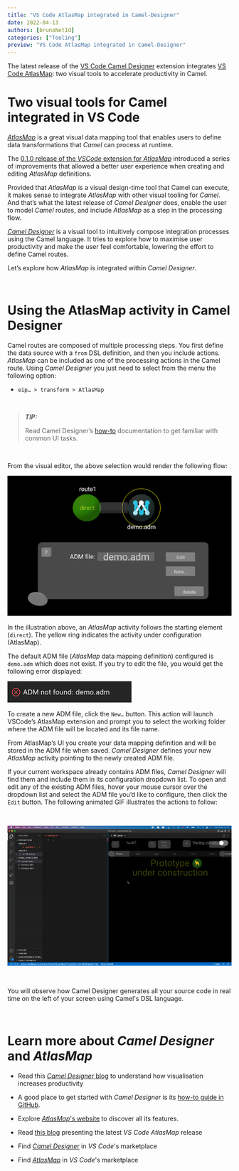 ```yaml
---
title: "VS Code AtlasMap integrated in Camel-Designer"
date: 2022-04-13
authors: [brunoNetId]
categories: ["Tooling"]
preview: "VS Code AtlasMap integrated in Camel-Designer"
---
```


The latest release of the [VS Code Camel Designer](https://marketplace.visualstudio.com/items?itemName=brunoNetId.camel-designer) extension integrates [VS Code AtlasMap](https://marketplace.visualstudio.com/items?itemName=redhat.atlasmap-viewer): two visual tools to accelerate productivity in Camel.


# Two visual tools for Camel integrated in VS Code

[*AtlasMap*](https://www.atlasmap.io/) is a great visual data mapping tool that enables users to define data transformations that *Camel* can process at runtime.

The [0.1.0 release of the *VSCode* extension for *AtlasMap*](/blog/2021/11/vscode-atlasmap-release-0.1.0/) introduced a series of improvements that allowed a better user experience when creating and editing *AtlasMap* definitions.

Provided that *AtlasMap* is a visual design-time tool that Camel can execute, it makes sense to integrate *AtlasMap* with other visual tooling for *Camel*. And that’s what the latest release of *Camel Designer* does, enable the user to model *Camel* routes, and include *AtlasMap* as a step in the processing flow.

[*Camel Designer*](https://brunonetid.github.io/2020/06/28/camel-designer.html) is a visual tool to intuitively compose integration processes using the Camel language. It tries to explore how to maximise user productivity and make the user feel comfortable, lowering the effort to define Camel routes.

Let’s explore how *AtlasMap* is integrated within *Camel Designer*.

<br>

# Using the AtlasMap activity in Camel Designer

Camel routes are composed of multiple processing steps. You first define the data source with a ```from``` DSL definition, and then you include actions. *AtlasMap* can be included as one of the processing actions in the Camel route. Using *Camel Designer* you just need to select from the menu the following option:

- ```eip… > transform > AtlasMap```

<br>

>**_TIP:_**
>
>Read Camel Designer’s [how-to](https://github.com/designer-for-camel/camel-designer/blob/master/docs/how-to.md) documentation to get familiar with common UI tasks.

<br>

From the visual editor, the above selection would render the following flow:

![Camel route rendering in Camel Designer showing the AtlasMap activity](./route-atlasmap.png)

In the illustration above, an *AtlasMap* activity follows the starting element (```direct```). The yellow ring indicates the activity under configuration (AtlasMap).

The default ADM file (*AtlasMap* data mapping definition) configured is ```demo.adm``` which does not exist. If you try to edit the file, you would get the following error displayed:


![Error message shown when ADM file not found in workspace.](./adm-not-found.png)


To create a new ADM file, click the ```New…``` button. This action will launch VSCode’s AtlasMap extension and prompt you to select the working folder where the ADM file will be located and its file name.

From AtlasMap’s UI you create your data mapping definition and will be stored in the ADM file when saved. *Camel Designer* defines your new *AtlasMap* activity pointing to the newly created ADM file.

If your current workspace already contains ADM files, *Camel Designer* will find them and include them in its configuration dropdown list. To open and edit any of the existing ADM files, hover your mouse cursor over the dropdown list and select the ADM file you’d like to configure, then click the ```Edit``` button. The following animated GIF illustrates the actions to follow:

<br>

![Error message shown when ADM file not found in workspace.](./edit-adm.gif)


<br>

You will observe how Camel Designer generates all your source code in real time on the left of your screen using Camel's DSL language.

<br>


# Learn more about *Camel Designer* and *AtlasMap*

- Read this [*Camel Designer* blog](https://brunonetid.github.io/2020/06/28/camel-designer.html) to understand how visualisation increases productivity

- A good place to get started with *Camel Designer* is its [how-to guide in GitHub](https://github.com/designer-for-camel/camel-designer/blob/master/docs/how-to.md).

- Explore [*AtlasMap*'s website](https://www.atlasmap.io/) to discover all its features.

- Read [this blog](/blog/2021/11/vscode-atlasmap-release-0.1.0/) presenting the latest *VS Code AtlasMap* release

- Find [*Camel Designer*](https://marketplace.visualstudio.com/items?itemName=brunoNetId.camel-designer) in *VS Code*'s marketplace

- Find [*AtlasMap*](https://marketplace.visualstudio.com/items?itemName=redhat.atlasmap-viewer) in *VS Code*'s marketplace




